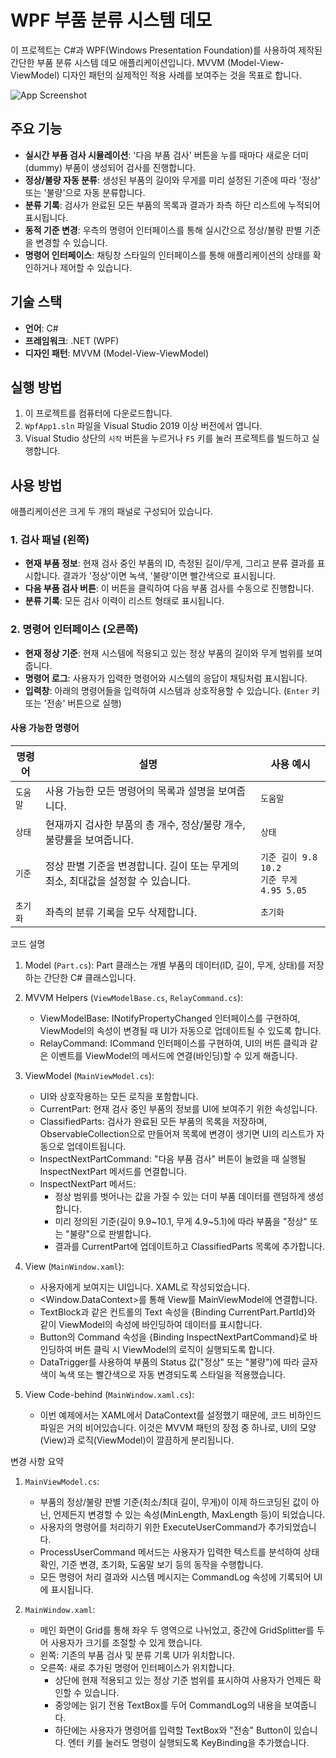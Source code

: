 # WPF 부품 분류 시스템 데모

이 프로젝트는 C#과 WPF(Windows Presentation Foundation)를 사용하여 제작된 간단한 부품 분류 시스템 데모 애플리케이션입니다. MVVM (Model-View-ViewModel) 디자인 패턴의 실제적인 적용 사례를 보여주는 것을 목표로 합니다.

![App Screenshot](https://i.imgur.com/5w3T2Ue.png)

## 주요 기능

- **실시간 부품 검사 시뮬레이션**: '다음 부품 검사' 버튼을 누를 때마다 새로운 더미(dummy) 부품이 생성되어 검사를 진행합니다.
- **정상/불량 자동 분류**: 생성된 부품의 길이와 무게를 미리 설정된 기준에 따라 '정상' 또는 '불량'으로 자동 분류합니다.
- **분류 기록**: 검사가 완료된 모든 부품의 목록과 결과가 좌측 하단 리스트에 누적되어 표시됩니다.
- **동적 기준 변경**: 우측의 명령어 인터페이스를 통해 실시간으로 정상/불량 판별 기준을 변경할 수 있습니다.
- **명령어 인터페이스**: 채팅창 스타일의 인터페이스를 통해 애플리케이션의 상태를 확인하거나 제어할 수 있습니다.

## 기술 스택

- **언어**: C#
- **프레임워크**: .NET (WPF)
- **디자인 패턴**: MVVM (Model-View-ViewModel)

## 실행 방법

1.  이 프로젝트를 컴퓨터에 다운로드합니다.
2.  `WpfApp1.sln` 파일을 Visual Studio 2019 이상 버전에서 엽니다.
3.  Visual Studio 상단의 `시작` 버튼을 누르거나 `F5` 키를 눌러 프로젝트를 빌드하고 실행합니다.

## 사용 방법

애플리케이션은 크게 두 개의 패널로 구성되어 있습니다.

### 1. 검사 패널 (왼쪽)

- **현재 부품 정보**: 현재 검사 중인 부품의 ID, 측정된 길이/무게, 그리고 분류 결과를 표시합니다. 결과가 '정상'이면 녹색, '불량'이면 빨간색으로 표시됩니다.
- **다음 부품 검사 버튼**: 이 버튼을 클릭하여 다음 부품 검사를 수동으로 진행합니다.
- **분류 기록**: 모든 검사 이력이 리스트 형태로 표시됩니다.

### 2. 명령어 인터페이스 (오른쪽)

- **현재 정상 기준**: 현재 시스템에 적용되고 있는 정상 부품의 길이와 무게 범위를 보여줍니다.
- **명령어 로그**: 사용자가 입력한 명령어와 시스템의 응답이 채팅처럼 표시됩니다.
- **입력창**: 아래의 명령어들을 입력하여 시스템과 상호작용할 수 있습니다. (`Enter` 키 또는 '전송' 버튼으로 실행)

#### 사용 가능한 명령어

| 명령어 | 설명 | 사용 예시 |
| --- | --- | --- |
| `도움말` | 사용 가능한 모든 명령어의 목록과 설명을 보여줍니다. | `도움말` |
| `상태` | 현재까지 검사한 부품의 총 개수, 정상/불량 개수, 불량률을 보여줍니다. | `상태` |
| `기준` | 정상 판별 기준을 변경합니다. 길이 또는 무게의 최소, 최대값을 설정할 수 있습니다. | `기준 길이 9.8 10.2` <br> `기준 무게 4.95 5.05` |
| `초기화` | 좌측의 분류 기록을 모두 삭제합니다. | `초기화` |


코드 설명

   1. Model (`Part.cs`): Part 클래스는 개별 부품의 데이터(ID, 길이, 무게, 상태)를 저장하는 간단한 C# 클래스입니다.

   2. MVVM Helpers (`ViewModelBase.cs`, `RelayCommand.cs`):
       * ViewModelBase: INotifyPropertyChanged 인터페이스를 구현하여, ViewModel의 속성이 변경될 때 UI가 자동으로 업데이트될 수 있도록 합니다.
       * RelayCommand: ICommand 인터페이스를 구현하여, UI의 버튼 클릭과 같은 이벤트를 ViewModel의 메서드에 연결(바인딩)할 수 있게 해줍니다.

   3. ViewModel (`MainViewModel.cs`):
       * UI와 상호작용하는 모든 로직을 포함합니다.
       * CurrentPart: 현재 검사 중인 부품의 정보를 UI에 보여주기 위한 속성입니다.
       * ClassifiedParts: 검사가 완료된 모든 부품의 목록을 저장하며, ObservableCollection으로 만들어져 목록에 변경이 생기면 UI의 리스트가 자동으로 업데이트됩니다.
       * InspectNextPartCommand: "다음 부품 검사" 버튼이 눌렸을 때 실행될 InspectNextPart 메서드를 연결합니다.
       * InspectNextPart 메서드:
           * 정상 범위를 벗어나는 값을 가질 수 있는 더미 부품 데이터를 랜덤하게 생성합니다.
           * 미리 정의된 기준(길이 9.9\~10.1, 무게 4.9\~5.1)에 따라 부품을 "정상" 또는 "불량"으로 판별합니다.
           * 결과를 CurrentPart에 업데이트하고 ClassifiedParts 목록에 추가합니다.

   4. View (`MainWindow.xaml`):
       * 사용자에게 보여지는 UI입니다. XAML로 작성되었습니다.
       * <Window.DataContext>를 통해 View를 MainViewModel에 연결합니다.
       * TextBlock과 같은 컨트롤의 Text 속성을 {Binding CurrentPart.PartId}와 같이 ViewModel의 속성에 바인딩하여 데이터를 표시합니다.
       * Button의 Command 속성을 {Binding InspectNextPartCommand}로 바인딩하여 버튼 클릭 시 ViewModel의 로직이 실행되도록 합니다.
       * DataTrigger를 사용하여 부품의 Status 값("정상" 또는 "불량")에 따라 글자색이 녹색 또는 빨간색으로 자동 변경되도록 스타일을 적용했습니다.

   5. View Code-behind (`MainWindow.xaml.cs`):
       * 이번 예제에서는 XAML에서 DataContext를 설정했기 때문에, 코드 비하인드 파일은 거의 비어있습니다. 이것은 MVVM 패턴의 장점 중 하나로, UI의 모양(View)과 로직(ViewModel)이
         깔끔하게 분리됩니다.

변경 사항 요약

   1. `MainViewModel.cs`:
       * 부품의 정상/불량 판별 기준(최소/최대 길이, 무게)이 이제 하드코딩된 값이 아닌, 언제든지 변경할 수 있는 속성(MinLength, MaxLength 등)이 되었습니다.
       * 사용자의 명령어를 처리하기 위한 ExecuteUserCommand가 추가되었습니다.
       * ProcessUserCommand 메서드는 사용자가 입력한 텍스트를 분석하여 상태 확인, 기준 변경, 초기화, 도움말 보기 등의 동작을 수행합니다.
       * 모든 명령어 처리 결과와 시스템 메시지는 CommandLog 속성에 기록되어 UI에 표시됩니다.

   2. `MainWindow.xaml`:
       * 메인 화면이 Grid를 통해 좌우 두 영역으로 나뉘었고, 중간에 GridSplitter를 두어 사용자가 크기를 조절할 수 있게 했습니다.
       * 왼쪽: 기존의 부품 검사 및 분류 기록 UI가 위치합니다.
       * 오른쪽: 새로 추가된 명령어 인터페이스가 위치합니다.
           * 상단에 현재 적용되고 있는 정상 기준 범위를 표시하여 사용자가 언제든 확인할 수 있습니다.
           * 중앙에는 읽기 전용 TextBox를 두어 CommandLog의 내용을 보여줍니다.
           * 하단에는 사용자가 명령어를 입력할 TextBox와 "전송" Button이 있습니다. 엔터 키를 눌러도 명령이 실행되도록 KeyBinding을 추가했습니다.
